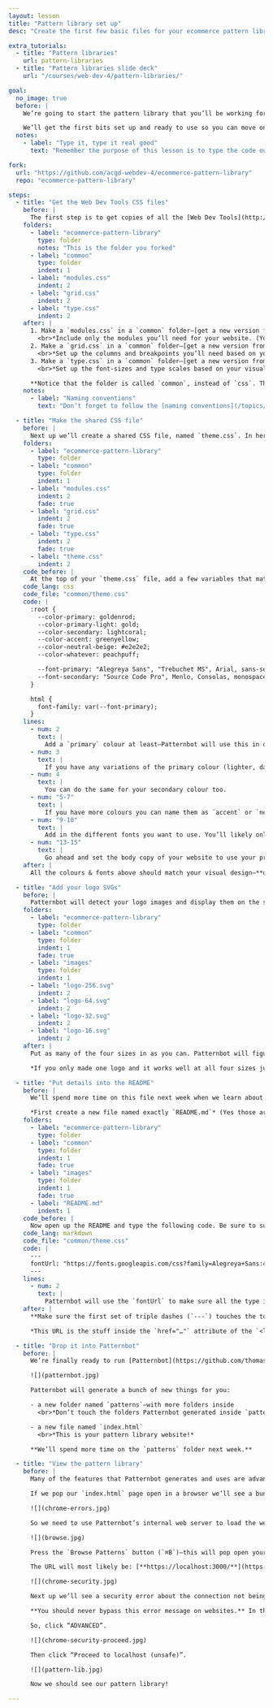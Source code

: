 ```yaml
---
layout: lesson
title: "Pattern library set up"
desc: "Create the first few basic files for your ecommerce pattern library and use Patternbot to generate the component website."

extra_tutorials:
  - title: "Pattern libraries"
    url: pattern-libraries
  - title: "Pattern libraries slide deck"
    url: "/courses/web-dev-4/pattern-libraries/"

goal:
  no_image: true
  before: |
    We’re going to start the pattern library that you’ll be working for the rest of the term in this lesson.

    We’ll get the first bits set up and ready to use so you can move onto styling the typography.
  notes:
    - label: "Type it, type it real good"
      text: "Remember the purpose of this lesson is to type the code out yourself—build up that muscle memory in your fingers!"

fork:
  url: "https://github.com/acgd-webdev-4/ecommerce-pattern-library"
  repo: "ecommerce-pattern-library"

steps:
  - title: "Get the Web Dev Tools CSS files"
    before: |
      The first step is to get copies of all the [Web Dev Tools](http://web-dev.tools/).
    folders:
      - label: "ecommerce-pattern-library"
        type: folder
        notes: "This is the folder you forked"
      - label: "common"
        type: folder
        indent: 1
      - label: "modules.css"
        indent: 2
      - label: "grid.css"
        indent: 2
      - label: "type.css"
        indent: 2
    after: |
      1. Make a `modules.css` in a `common` folder—[get a new version from Modulifier](https://modulifier.web-dev.tools/).
        <br>*Include only the modules you’ll need for your website. (You can always add more later.)*
      2. Make a `grid.css` in a `common` folder—[get a new version from Gridifier](https://gridifier.web-dev.tools/).
        <br>*Set up the columns and breakpoints you’ll need based on your wireframes.*
      3. Make a `type.css` in a `common` folder—[get a new version from Typografier](https://typografier.web-dev.tools/).
        <br>*Set up the font-sizes and type scales based on your visual design choices.*

      **Notice that the folder is called `common`, instead of `css`. This is because the CSS in this folder is common to every single pattern in the library.**
    notes:
      - label: "Naming conventions"
        text: "Don’t forget to follow the [naming conventions](/topics/naming-paths-cheat-sheet/#naming-conventions)."

  - title: "Make the shared CSS file"
    before: |
      Next up we’ll create a shared CSS file, named `theme.css`. In here we’ll be putting a bunch of CSS variables and styling the general typographic tags for your website.
    folders:
      - label: "ecommerce-pattern-library"
        type: folder
      - label: "common"
        type: folder
        indent: 1
      - label: "modules.css"
        indent: 2
        fade: true
      - label: "grid.css"
        indent: 2
        fade: true
      - label: "type.css"
        indent: 2
        fade: true
      - label: "theme.css"
        indent: 2
    code_before: |
      At the top of your `theme.css` file, add a few variables that match the visual design of your eCommerce website.
    code_lang: css
    code_file: "common/theme.css"
    code: |
      :root {
        --color-primary: goldenrod;
        --color-primary-light: gold;
        --color-secondary: lightcoral;
        --color-accent: greenyellow;
        --color-neutral-beige: #e2e2e2;
        --color-whatever: peachpuff;

        --font-primary: "Alegreya Sans", "Trebuchet MS", Arial, sans-serif;
        --font-secondary: "Source Code Pro", Menlo, Consolas, monospace;
      }

      html {
        font-family: var(--font-primary);
      }
    lines:
      - num: 2
        text: |
          Add a `primary` colour at least—Patternbot will use this in different situations.
      - num: 3
        text: |
          If you have any variations of the primary colour (lighter, darker, tints, shades, etc.) name those similarly with descriptive words.
      - num: 4
        text: |
          You can do the same for your secondary colour too.
      - num: "5-7"
        text: |
          If you have more colours you can name them as `accent` or `neutral` colours, or just give them any ol’ name.
      - num: "9-10"
        text: |
          Add in the different fonts you want to use. You’ll likely only need a `primary` & `secondary` font for your website. You can do `accent` font families too.
      - num: "13-15"
        text: |
          Go ahead and set the body copy of your website to use your primary font.
    after: |
      All the colours & fonts above should match your visual design—**don’t just copy these values, they’re wrong.**

  - title: "Add your logo SVGs"
    before: |
      Patternbot will detect your logo images and display them on the screen, so let’s add those into your pattern library folder.
    folders:
      - label: "ecommerce-pattern-library"
        type: folder
      - label: "common"
        type: folder
        indent: 1
        fade: true
      - label: "images"
        type: folder
        indent: 1
      - label: "logo-256.svg"
        indent: 2
      - label: "logo-64.svg"
        indent: 2
      - label: "logo-32.svg"
        indent: 2
      - label: "logo-16.svg"
        indent: 2
    after: |
      Put as many of the four sizes in as you can. Patternbot will figure out which are available and display those.

      *If you only made one logo and it works well at all four sizes just name it `logo.svg`*

  - title: "Put details into the README"
    before: |
      We’ll spend more time on this file next week when we learn about [Markdown](/topics/markdown/). But for this week we’re going to put one line of code in it, just so our typography works properly.

      *First create a new file named exactly `README.md`* (Yes those are capital letters—gasp!)
    folders:
      - label: "ecommerce-pattern-library"
        type: folder
      - label: "common"
        type: folder
        indent: 1
        fade: true
      - label: "images"
        type: folder
        indent: 1
        fade: true
      - label: "README.md"
        indent: 1
    code_before: |
      Now open up the README and type the following code. Be sure to substitute this Google Font URL with your own. *Typekit works too.*
    code_lang: markdown
    code_file: "common/theme.css"
    code: |
      ---
      fontUrl: "https://fonts.googleapis.com/css?family=Alegreya+Sans:400,400i,700|Source+Code+Pro:400,700"
      ---
    lines:
      - num: 2
        text: |
          Patternbot will use the `fontUrl` to make sure all the type in the builtin patterns is rendered in the correct font family. It will also use the weights and styles provided by the font service to display in the pattern library.
    after: |
      **Make sure the first set of triple dashes (`---`) touches the top of your file—it should be the very first thing.**

      *This URL is the stuff inside the `href="…"` attribute of the `<link>` tag that Google/Typekit gives you.*

  - title: "Drop it into Patternbot"
    before: |
      We’re finally ready to run [Patternbot](https://github.com/thomasjbradley/patternbot). Drag and drop your `ecommerce-pattern-library` folder into Patternbot’s window.

      ![](patternbot.jpg)

      Patternbot will generate a bunch of new things for you:

      - a new folder named `patterns`—with more folders inside
        <br>*Don’t touch the folders Patternbot generated inside `patterns`—they’ll just get replaced.*

      - a new file named `index.html`
        <br>*This is your pattern library website!*

      **We’ll spend more time on the `patterns` folder next week.**

  - title: "View the pattern library"
    before: |
      Many of the features that Patternbot generates and uses are advanced features of browsers and require a web server to function properly.

      If we pop our `index.html` page open in a browser we’ll see a bunch of error messages—and it won’t work quite right.

      ![](chrome-errors.jpg)

      So we need to use Patternbot’s internal web server to load the website.

      ![](browse.jpg)

      Press the `Browse Patterns` button (`⌘B`)—this will pop open your default browser with the URL to your pattern library running over with a web server.

      The URL will most likely be: [**https://localhost:3000/**](https://localhost:3000/)

      ![](chrome-security.jpg)

      Next up we’ll see a security error about the connection not being private. The browser doesn’t believe the HTTPS certificate Patternbot uses is secure because it wasn’t signed by an authority.

      **You should never bypass this error message on websites.** In this situation it’s okay because we’re loading our “localhost” testing server.

      So, click “ADVANCED”.

      ![](chrome-security-proceed.jpg)

      Then click “Proceed to localhost (unsafe)”.

      ![](pattern-lib.jpg)

      Now we should see our pattern library!

---
```

